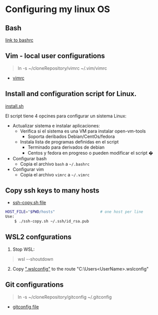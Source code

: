 # Configuring my linux OS

## Bash

[link to bashrc](bashrc)

## Vim - local user configurations

> ln -s ~/cloneRepository/vimrc ~/.vim/vimrc

- [vimrc](vimrc)

## Install and configuration script for Linux.

[install.sh](install.sh)

El script tiene 4 opcines para configurar un sistema Linux:

 - Actualizar sistema e instalar aplicaciones: 
    - Verifica si el sistema es una VM para instalar open-vm-tools
        - Soporta deribados Debian/CentOs/fedora
    - Instala lista de programas definidas en el script 
        - Terminado para derivados de debian
        - Centos y fedora en progreso o pueden modificar el script �
 - Configurar bash
    - Copia el archivo `bash` a `~/.bashrc`
 - Configurar vim
    - Copia el archivo `vimrc` a `~/.vimrc`

## Copy ssh keys to many hosts

- [ssh-copy.sh file](ssh-copy.sh)

```bash
HOST_FILE="$PWD/hosts"                    # one host per line
Use:
    $ ./ssh-copy.sh ~/.ssh/id_rsa.pub
```

## WSL2 confgurations

1. Stop WSL:
  > wsl --shoutdown
2. Copy [".wslconfig"](.wslconfig) to the route "C:\Users\<UserName>\.wslconfig"

## Git configurations

> ln -s ~/cloneRepository/gitconfig ~/.gitconfig
- [gitconfig file](gitconfig)
